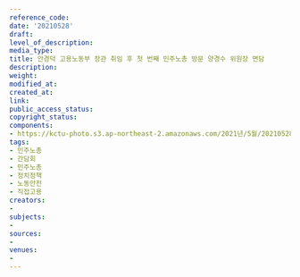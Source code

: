 ```yaml
---
reference_code: 
date: '20210528'
draft: 
level_of_description: 
media_type: 
title: 안경덕 고용노동부 장관 취임 후 첫 번째 민주노총 방문 양경수 위원장 면담
description: 
weight: 
modified_at: 
created_at: 
link: 
public_access_status: 
copyright_status: 
components:
- https://kctu-photo.s3.ap-northeast-2.amazonaws.com/2021년/5월/20210528-안경덕+고용노동부+장관+취임+후+첫+번째+민주노총+방문+양경수+위원장+면담_민주노총_간담회_민주노총_정치정책_노동안전_직접고용/_1D20340.jpg
tags:
- 민주노총
- 간담회
- 민주노총
- 정치정책
- 노동안전
- 직접고용
creators:
- 
subjects:
- 
sources:
- 
venues:
- 
---
```

